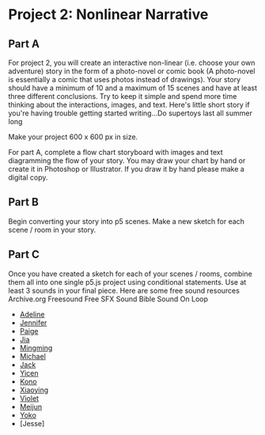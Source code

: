 
# Project 2: Nonlinear Narrative

## Part A
For project 2, you will create an interactive non-linear (i.e. choose your own adventure) story in the form of a photo-novel or comic book (A photo-novel is essentially a comic that uses photos instead of drawings). Your story should have a minimum of 10 and a maximum of 15 scenes and have at least three different conclusions. Try to keep it simple and spend more time thinking about the interactions, images, and text. Here's little short story if you're having trouble getting started writing...Do supertoys last all summer long

Make your project 600 x 600 px in size.

For part A, complete a flow chart storyboard with images and text diagramming the flow of your story. You may draw your chart by hand or create it in Photoshop or Illustrator. If you draw it by hand please make a digital copy. 


## Part B
Begin converting your story into p5 scenes. Make a new sketch for each scene / room in your story.


## Part C
Once you have created a sketch for each of your scenes / rooms, combine them all into one single p5.js project using conditional statements. Use at least 3 sounds in your final piece. Here are some free sound resources
Archive.org
Freesound
Free SFX
Sound Bible
Sound On Loop

* [Adeline](https://editor.p5js.org/qcao/sketches/wQQ33ATtW)
* [Jennifer](https://editor.p5js.org/jenniferbahng/sketches/t0pbz-Yen)
* [Paige](https://editor.p5js.org/psellers1/sketches/dMcVDKiwe)
* [Jia](https://editor.p5js.org/Dengasese/sketches/D3VMGm-yf)
* [Mingming](https://editor.p5js.org/mzheng@inside.artcenter.edu/sketches/R0gMBsvqf)
* [Michael](https://editor.p5js.org/lhzgogo123/sketches/waBOjwPzA)
* [Jack](https://editor.p5js.org/Jmitchmoore/sketches/t92_Ovvpc)
* [Yicen](https://editor.p5js.org/yicen918@gmail.com/sketches/bmlzF2772)
* [Kono](https://editor.p5js.org/Konosuke/sketches/OAHOmfV77)
* [Xiaoying](https://editor.p5js.org/dingdingxy/sketches/M6Pnio9mZ)
* [Violet](https://editor.p5js.org/vhuff/sketches/N_LqGHg7B)
* [Meijun](https://editor.p5js.org/may0626/sketches/ydiZOSqTU)
* [Yoko](https://editor.p5js.org/yoko_yin/sketches/v-JlX3dz0)
* [Jesse]

